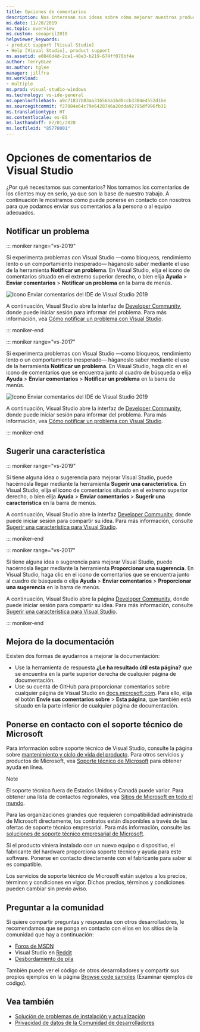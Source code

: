 ```yaml
---
title: Opciones de comentarios
description: Nos interesan sus ideas sobre cómo mejorar nuestros productos y nuestra documentación; a continuación le mostramos cómo puede enviarnos comentarios.
ms.date: 11/20/2019
ms.topic: overview
ms.custom: seoapril2019
helpviewer_keywords:
- product support [Visual Studio]
- Help [Visual Studio], product support
ms.assetid: e0846d4d-2ce1-48e3-b219-674ff070bf4e
author: TerryGLee
ms.author: tglee
manager: jillfra
ms.workload:
- multiple
ms.prod: visual-studio-windows
ms.technology: vs-ide-general
ms.openlocfilehash: a9c71837b83aa31b56ba1bd8ccb3384e4552d1be
ms.sourcegitcommit: f27084e64c79e6428746a20dda92795df996fb31
ms.translationtype: HT
ms.contentlocale: es-ES
ms.lasthandoff: 07/01/2020
ms.locfileid: "85770001"
---
```

# <a name="visual-studio-feedback-options"></a>Opciones de comentarios de Visual Studio

¿Por qué necesitamos sus comentarios? Nos tomamos los comentarios de los clientes muy en serio, ya que son la base de nuestro trabajo. A continuación le mostramos cómo puede ponerse en contacto con nosotros para que podamos enviar sus comentarios a la persona o al equipo adecuados.

## <a name="report-a-problem"></a>Notificar un problema

::: moniker range="vs-2019"

Si experimenta problemas con Visual Studio &mdash;como bloqueos, rendimiento lento o un comportamiento inesperado&mdash; háganoslo saber mediante el uso de la herramienta **Notificar un problema**. En Visual Studio, elija el icono de comentarios situado en el extremo superior derecho, o bien elija **Ayuda** > **Enviar comentarios** > **Notificar un problema** en la barra de menús.

![Icono Enviar comentarios del IDE de Visual Studio 2019](./media/vs-2019/send-feedback-icon.png)

A continuación, Visual Studio abre la interfaz de [Developer Community](https://developercommunity.visualstudio.com), donde puede iniciar sesión para informar del problema. Para más información, vea [Cómo notificar un problema con Visual Studio](how-to-report-a-problem-with-visual-studio.md).

::: moniker-end

::: moniker range="vs-2017"

Si experimenta problemas con Visual Studio &mdash;como bloqueos, rendimiento lento o un comportamiento inesperado&mdash; háganoslo saber mediante el uso de la herramienta **Notificar un problema**. En Visual Studio, haga clic en el icono de comentarios que se encuentra junto al cuadro de búsqueda o elija **Ayuda** > **Enviar comentarios** > **Notificar un problema** en la barra de menús.

![Icono Enviar comentarios del IDE de Visual Studio 2019](./media/send-feedback-icon.png)

A continuación, Visual Studio abre la interfaz de [Developer Community](https://developercommunity.visualstudio.com), donde puede iniciar sesión para informar del problema. Para más información, vea [Cómo notificar un problema con Visual Studio](how-to-report-a-problem-with-visual-studio.md).

::: moniker-end

## <a name="suggest-a-feature"></a>Sugerir una característica

::: moniker range="vs-2019"

Si tiene alguna idea o sugerencia para mejorar Visual Studio, puede hacérnosla llegar mediante la herramienta **Sugerir una característica**. En Visual Studio, elija el icono de comentarios situado en el extremo superior derecho, o bien elija **Ayuda** > **Enviar comentarios** > **Sugerir una característica** en la barra de menús.

A continuación, Visual Studio abre la interfaz [Developer Community](https://developercommunity.visualstudio.com), donde puede iniciar sesión para compartir su idea. Para más información, consulte [Sugerir una característica para Visual Studio](suggest-a-feature.md).

::: moniker-end

::: moniker range="vs-2017"

Si tiene alguna idea o sugerencia para mejorar Visual Studio, puede hacérnosla llegar mediante la herramienta **Proporcionar una sugerencia**. En Visual Studio, haga clic en el icono de comentarios que se encuentra junto al cuadro de búsqueda o elija **Ayuda** > **Enviar comentarios** > **Proporcionar una sugerencia** en la barra de menús.

A continuación, Visual Studio abre la página [Developer Community](https://developercommunity.visualstudio.com), donde puede iniciar sesión para compartir su idea. Para más información, consulte [Sugerir una característica para Visual Studio](suggest-a-feature.md).

::: moniker-end

## <a name="improve-the-documentation"></a>Mejora de la documentación

Existen dos formas de ayudarnos a mejorar la documentación:

* Use la herramienta de respuesta **¿Le ha resultado útil esta página?** que se encuentra en la parte superior derecha de cualquier página de documentación.
* Use su cuenta de GitHub para proporcionar comentarios sobre cualquier página de Visual Studio en [docs.microsoft.com](/visualstudio/). Para ello, elija el botón **Envíe sus comentarios sobre** > **Esta página**, que también está situado en la parte inferior de cualquier página de documentación.

## <a name="contact-microsoft-support"></a>Ponerse en contacto con el soporte técnico de Microsoft

Para información sobre soporte técnico de Visual Studio, consulte la página sobre [mantenimiento y ciclo de vida del producto](/visualstudio/releases/2019/servicing/). Para otros servicios y productos de Microsoft, vea [Soporte técnico de Microsoft](https://support.microsoft.com/) para obtener ayuda en línea.

> [!NOTE]
> El soporte técnico fuera de Estados Unidos y Canadá puede variar. Para obtener una lista de contactos regionales, vea [Sitios de Microsoft en todo el mundo](https://www.microsoft.com/worldwide/).

Para las organizaciones grandes que requieren compatibilidad administrada de Microsoft directamente, los contratos están disponibles a través de las ofertas de soporte técnico empresarial. Para más información, consulte las [soluciones de soporte técnico empresarial de Microsoft](https://www.microsoft.com/industry/services/support).

Si el producto viniera instalado con un nuevo equipo o dispositivo, el fabricante del hardware proporciona soporte técnico y ayuda para este software. Ponerse en contacto directamente con el fabricante para saber si es compatible.

Los servicios de soporte técnico de Microsoft están sujetos a los precios, términos y condiciones en vigor. Dichos precios, términos y condiciones pueden cambiar sin previo aviso.

## <a name="ask-the-community"></a>Preguntar a la comunidad

Si quiere compartir preguntas y respuestas con otros desarrolladores, le recomendamos que se ponga en contacto con ellos en los sitios de la comunidad que hay a continuación:

* [Foros de MSDN](https://social.msdn.microsoft.com/Forums/home)
* Visual Studio en [Reddit](https://www.reddit.com/r/VisualStudio/)
* [Desbordamiento de pila](https://stackoverflow.com/search?q=visual+studio+-code)

También puede ver el código de otros desarrolladores y compartir sus propios ejemplos en la página [Browse code samples](/samples/browse/) (Examinar ejemplos de código).

## <a name="see-also"></a>Vea también

* [Solución de problemas de instalación y actualización](../install/troubleshooting-installation-issues.md)
* [Privacidad de datos de la Comunidad de desarrolladores](developer-community-privacy.md)
